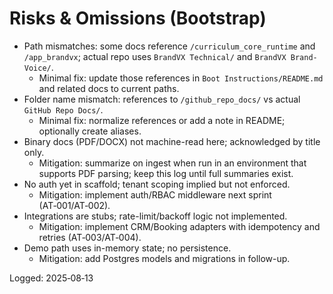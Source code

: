 # Risks & Omissions (Bootstrap)

- Path mismatches: some docs reference `/curriculum_core_runtime` and `/app_brandvx`; actual repo uses `BrandVX Technical/` and `BrandVX Brand-Voice/`.
  - Minimal fix: update those references in `Boot Instructions/README.md` and related docs to current paths.
- Folder name mismatch: references to `/github_repo_docs/` vs actual `GitHub Repo Docs/`.
  - Minimal fix: normalize references or add a note in README; optionally create aliases.
- Binary docs (PDF/DOCX) not machine-read here; acknowledged by title only.
  - Mitigation: summarize on ingest when run in an environment that supports PDF parsing; keep this log until full summaries exist.
- No auth yet in scaffold; tenant scoping implied but not enforced.
  - Mitigation: implement auth/RBAC middleware next sprint (AT‑001/AT‑002).
- Integrations are stubs; rate-limit/backoff logic not implemented.
  - Mitigation: implement CRM/Booking adapters with idempotency and retries (AT‑003/AT‑004).
- Demo path uses in-memory state; no persistence.
  - Mitigation: add Postgres models and migrations in follow-up.

Logged: 2025‑08‑13
